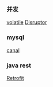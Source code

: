 ### 并发

  [volatile](http://www.infoq.com/cn/articles/ftf-java-volatile)
  [Disruptor](http://ifeve.com/disruptor/)

### mysql

  [canal](http://agapple.iteye.com/blog/1796633)

### java rest

  [Retrofit](http://blog.chengyunfeng.com/?p=491)
